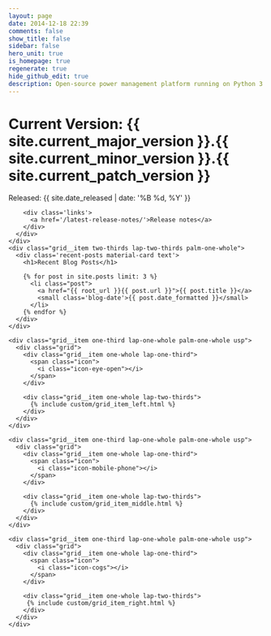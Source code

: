 ```yaml
---
layout: page
date: 2014-12-18 22:39
comments: false
show_title: false
sidebar: false
hero_unit: true
is_homepage: true
regenerate: true
hide_github_edit: true
description: Open-source power management platform running on Python 3. Monitor, manage power generation, usage and trading.
---
```

<div class="frontpage">
  <div class="grid">
    <div class="grid__item one-third lap-one-third palm-one-whole">
      <div class='current-version material-card text'>
        <h1>Current Version: {{ site.current_major_version }}.{{ site.current_minor_version }}.{{ site.current_patch_version }}</h1>
        Released: <span class='release-date'>{{ site.date_released | date: '%B %d, %Y' }}</span>

        <div class='links'>
          <a href='/latest-release-notes/'>Release notes</a>
        </div>
      </div>
    </div>
    <div class="grid__item two-thirds lap-two-thirds palm-one-whole">
      <div class='recent-posts material-card text'>
        <h1>Recent Blog Posts</h1>

        {% for post in site.posts limit: 3 %}
          <li class="post">
            <a href="{{ root_url }}{{ post.url }}">{{ post.title }}</a>
            <small class='blog-date'>{{ post.date_formatted }}</small>
          </li>
        {% endfor %}
      </div>
    </div>

    <div class="grid__item one-third lap-one-whole palm-one-whole usp">
      <div class="grid">
        <div class="grid__item one-whole lap-one-third">
          <span class="icon">
            <i class="icon-eye-open"></i>
          </span>
        </div>

        <div class="grid__item one-whole lap-two-thirds">
          {% include custom/grid_item_left.html %}
        </div>
      </div>
    </div>

    <div class="grid__item one-third lap-one-whole palm-one-whole usp">
      <div class="grid">
        <div class="grid__item one-whole lap-one-third">
          <span class="icon">
            <i class="icon-mobile-phone"></i>
          </span>
        </div>

        <div class="grid__item one-whole lap-two-thirds">
          {% include custom/grid_item_middle.html %}
        </div>
      </div>
    </div>

    <div class="grid__item one-third lap-one-whole palm-one-whole usp">
      <div class="grid">
        <div class="grid__item one-whole lap-one-third">
          <span class="icon">
            <i class="icon-cogs"></i>
          </span>
        </div>

        <div class="grid__item one-whole lap-two-thirds">
         {% include custom/grid_item_right.html %}
        </div>
      </div>
    </div>
  </div>
</div>
